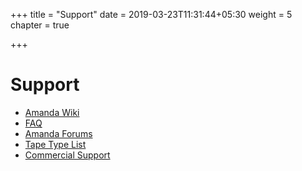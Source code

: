 +++
title = "Support"
date = 2019-03-23T11:31:44+05:30
weight = 5
chapter = true

+++



# Support

* [Amanda Wiki](http://wiki.zmanda.com/index.php/Main_Page)
* [FAQ](http://wiki.zmanda.com/index.php/FAQ)
* [Amanda Forums](http://forums.zmanda.com/)
* [Tape Type List](http://wiki.zmanda.com/index.php/Tapetype_definitions)
* [Commercial Support](/support/commercial_support)
